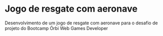 # Jogo de resgate com aeronave

Desenvolvimento de um jogo de resgate com aeronave para o desafio de projeto do Bootcamp Órbi Web Games Developer
